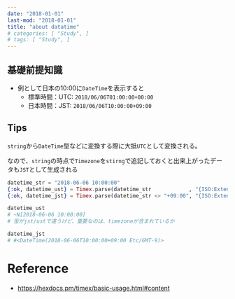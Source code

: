 ```yaml
---
date: "2018-01-01"
last-mod: "2018-01-01"
title: "about datatime"
# categories: [ "Study", ]
# tags: [ "Study", ]
---
```


## 基礎前提知識
- 例として日本の10:00に`DateTime`を表示すると
  - 標準時間：UTC: `2018/06/06T01:00:00+00:00`
  - 日本時間：JST: `2018/06/06T10:00:00+09:00`

## Tips

`string`から`DateTime`型などに変換する際に大抵`UTC`として変換される。

なので、`string`の時点で`Timezone`を`stirng`で追記しておくと出来上がったデータも`JST`として生成される


```elixir
datetime_str = "2018-06-06 10:00:00"
{:ok, datetime_ust} = Timex.parse(datetime_str            , "{ISO:Extended:Z}")
{:ok, datetime_jst} = Timex.parse(datetime_str <> "+09:00", "{ISO:Extended:Z}")

datetime_ust
# ~N[2018-06-06 10:00:00]
# 型がjst/ustで違うけど、重要なのは、timezoneが含まれているか　

datetime_jst
# #<DateTime(2018-06-06T10:00:00+09:00 Etc/GMT-9)>

```

# Reference
- https://hexdocs.pm/timex/basic-usage.html#content
